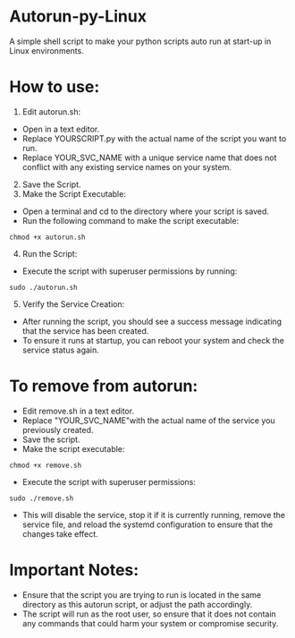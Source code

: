 # Autorun-py-Linux
A simple shell script to make your python scripts auto run at start-up in Linux environments.
# How to use:
1. Edit autorun.sh:
- Open in a text editor.
- Replace
YOURSCRIPT.py
with the actual name of the script you want to run.
- Replace
YOUR_SVC_NAME
with a unique service name that does not conflict with any existing service names on your system.
2. Save the Script.
3. Make the Script Executable:
- Open a terminal and cd to the directory where your script is saved.
- Run the following command to make the script executable:
```
chmod +x autorun.sh
```     
4. Run the Script:
- Execute the script with superuser permissions by running:
```
sudo ./autorun.sh
```     
5. Verify the Service Creation:
- After running the script, you should see a success message indicating that the service has been created.
- To ensure it runs at startup, you can reboot your system and check the service status again.

# To remove from autorun: 
- Edit remove.sh in a text editor.
- Replace "YOUR_SVC_NAME"with the actual name of the service you previously created.
- Save the script.
- Make the script executable:
```
chmod +x remove.sh 
```
- Execute the script with superuser permissions:
```
sudo ./remove.sh
```
- This will disable the service, stop it if it is currently running, remove the service file, and reload the systemd configuration to ensure that the changes take effect.

# Important Notes:
- Ensure that the script you are trying to run is located in the same directory as this autorun script, or adjust the path accordingly.
- The script will run as the root user, so ensure that it does not contain any commands that could harm your system or compromise security.

